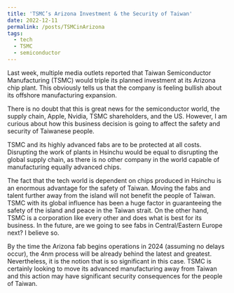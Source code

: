 ```yaml
---
title: 'TSMC’s Arizona Investment & the Security of Taiwan'
date: 2022-12-11
permalink: /posts/TSMCinArizona
tags:
  - tech
  - TSMC
  - semiconductor
---
```


Last week, multiple media outlets reported that Taiwan Semiconductor Manufacturing (TSMC) would triple its planned investment at its Arizona chip plant. This obviously tells us that the company is feeling bullish about its offshore manufacturing expansion.

There is no doubt that this is great news for the semiconductor world, the supply chain, Apple, Nvidia, TSMC shareholders, and the US. However, I am curious about how this business decision is going to affect the safety and security of Taiwanese people.

TSMC and its highly advanced fabs are to be protected at all costs. Disrupting the work of plants in Hsinchu would be equal to disrupting the global supply chain, as there is no other company in the world capable of manufacturing equally advanced chips.

The fact that the tech world is dependent on chips produced in Hsinchu is an enormous advantage for the safety of Taiwan. Moving the fabs and talent further away from the island will not benefit the people of Taiwan. TSMC with its global influence has been a huge factor in guaranteeing the safety of the island and peace in the Taiwan strait. On the other hand, TSMC is a corporation like every other and does what is best for its business. In the future, are we going to see fabs in Central/Eastern Europe next? I believe so.

By the time the Arizona fab begins operations in 2024 (assuming no delays occur), the 4nm process will be already behind the latest and greatest. Nevertheless, it is the notion that is so significant in this case. TSMC is certainly looking to move its advanced manufacturing away from Taiwan and this action may have significant security consequences for the people of Taiwan.